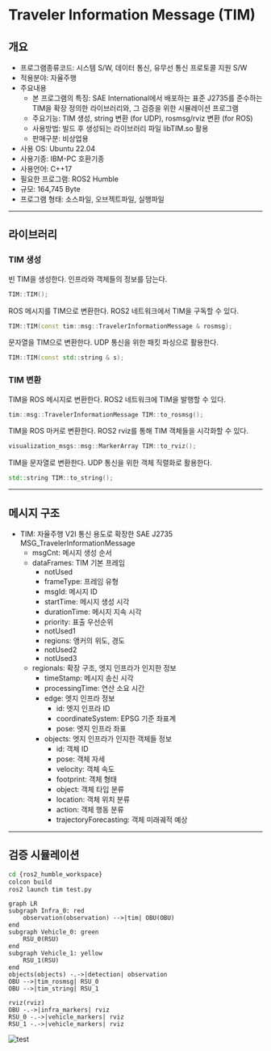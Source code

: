 # Traveler Information Message (TIM)
## 개요
- 프로그램종류코드: 시스템 S/W, 데이터 통신, 유무선 통신 프로토콜 지원 S/W
- 적용분야: 자율주행
- 주요내용
    - 본 프로그램의 특징: SAE International에서 배포하는 표준 J2735를 준수하는 TIM을 확장 정의한 라이브러리와, 그 검증을 위한 시뮬레이션 프로그램
    - 주요기능: TIM 생성, string 변환 (for UDP), rosmsg/rviz 변환 (for ROS)
    - 사용방법: 빌드 후 생성되는 라이브러리 파일 libTIM.so 활용
    - 판매구분: 비상업용
- 사용 OS: Ubuntu 22.04
- 사용기종: IBM-PC 호환기종
- 사용언어: C++17
- 필요한 프로그램: ROS2 Humble
- 규모: 164,745 Byte
- 프로그램 형태: 소스파일, 오브젝트파일, 실행파일

---
## 라이브러리
### TIM 생성
빈 TIM을 생성한다. 인프라와 객체들의 정보를 담는다.
``` cpp
TIM::TIM();
```

ROS 메시지를 TIM으로 변환한다. ROS2 네트워크에서 TIM을 구독할 수 있다.
``` cpp
TIM::TIM(const tim::msg::TravelerInformationMessage & rosmsg);
```

문자열을 TIM으로 변환한다. UDP 통신을 위한 패킷 파싱으로 활용한다.
``` cpp
TIM::TIM(const std::string & s);
```

### TIM 변환
TIM을 ROS 메시지로 변환한다. ROS2 네트워크에 TIM을 발행할 수 있다.
``` cpp
tim::msg::TravelerInformationMessage TIM::to_rosmsg();
```

TIM을 ROS 마커로 변환한다. ROS2 rviz를 통해 TIM 객체들을 시각화할 수 있다.
``` cpp
visualization_msgs::msg::MarkerArray TIM::to_rviz();
```

TIM을 문자열로 변환한다. UDP 통신을 위한 객체 직렬화로 활용한다.
``` cpp
std::string TIM::to_string();
```

---
## 메시지 구조
- TIM: 자율주행 V2I 통신 용도로 확장한 SAE J2735 MSG_TravelerInformationMessage
    - msgCnt: 메시지 생성 순서
    - dataFrames: TIM 기본 프레임
        - notUsed
        - frameType: 프레임 유형
        - msgId: 메시지 ID
        - startTime: 메시지 생성 시각
        - durationTime: 메시지 지속 시각
        - priority: 표출 우선순위
        - notUsed1
        - regions: 앵커의 위도, 경도
        - notUsed2
        - notUsed3
    - regionals: 확장 구조, 엣지 인프라가 인지한 정보
        - timeStamp: 메시지 송신 시각
        - processingTime: 연산 소요 시간
        - edge: 엣지 인프라 정보
            - id: 엣지 인프라 ID
            - coordinateSystem: EPSG 기준 좌표계
            - pose: 엣지 인프라 좌표
        - objects: 엣지 인프라가 인지한 객체들 정보
            - id: 객체 ID
            - pose: 객체 자세
            - velocity: 객체 속도
            - footprint: 객체 형태
            - object: 객체 타입 분류
            - location: 객체 위치 분류
            - action: 객체 행동 분류
            - trajectoryForecasting: 객체 미래궤적 예상

---
## 검증 시뮬레이션
``` cmd
cd {ros2_humble_workspace}
colcon build
ros2 launch tim test.py
```

``` mermaid
graph LR
subgraph Infra_0: red
    observation(observation) -->|tim| OBU(OBU)
end
subgraph Vehicle_0: green
    RSU_0(RSU)
end
subgraph Vehicle_1: yellow
    RSU_1(RSU)
end
objects(objects) -.->|detection| observation
OBU -->|tim_rosmsg| RSU_0
OBU -->|tim_string| RSU_1

rviz(rviz)
OBU -.->|infra_markers| rviz
RSU_0 -.->|vehicle_markers| rviz
RSU_1 -.->|vehicle_markers| rviz
```

![test](https://github.com/TypingCat/tim/assets/16618451/8ec0bc88-f25f-449b-b235-38c3fe5f07c9)
